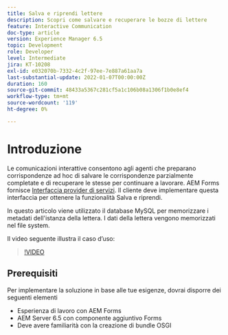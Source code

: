 ```yaml
---
title: Salva e riprendi lettere
description: Scopri come salvare e recuperare le bozze di lettere
feature: Interactive Communication
doc-type: article
version: Experience Manager 6.5
topic: Development
role: Developer
level: Intermediate
jira: KT-10208
exl-id: e032070b-7332-4c2f-97ee-7e887a61aa7a
last-substantial-update: 2022-01-07T00:00:00Z
duration: 160
source-git-commit: 48433a5367c281cf5a1c106b08a1306f1b0e8ef4
workflow-type: tm+mt
source-wordcount: '119'
ht-degree: 0%

---
```


# Introduzione

Le comunicazioni interattive consentono agli agenti che preparano corrispondenze ad hoc di salvare le corrispondenze parzialmente completate e di recuperare le stesse per continuare a lavorare. AEM Forms fornisce [Interfaccia provider di servizi](https://developer.adobe.com/experience-manager/reference-materials/6-5/forms/javadocs/com/adobe/fd/ccm/ccr/ccrDocumentInstance/api/services/CCRDocumentInstanceService.html). Il cliente deve implementare questa interfaccia per ottenere la funzionalità Salva e riprendi.

In questo articolo viene utilizzato il database MySQL per memorizzare i metadati dell&#39;istanza della lettera. I dati della lettera vengono memorizzati nel file system.

Il video seguente illustra il caso d’uso:

>[!VIDEO](https://video.tv.adobe.com/v/342129?quality=12&learn=on)

## Prerequisiti

Per implementare la soluzione in base alle tue esigenze, dovrai disporre dei seguenti elementi

* Esperienza di lavoro con AEM Forms
* AEM Server 6.5 con componente aggiuntivo Forms
* Deve avere familiarità con la creazione di bundle OSGI
